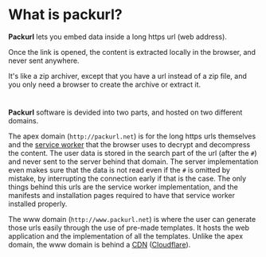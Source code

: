 # What is packurl?

**Packurl** lets you embed data inside a long https url (web address).

Once the link is opened, the content is extracted locally in the browser, and never sent anywhere.

It's like a zip archiver, except that you have a url instead of a zip file, and you only need a browser to create the archive or extract it.

#

**Packurl** software is devided into two parts, and hosted on two different domains.

The apex domain (`http://packurl.net`) is for the long https urls themselves and the [service worker](https://web.dev/learn/pwa/service-workers/) that the browser uses to decrypt and decompress the content. The user data is stored in the search part of the url (after the `#`) and never sent to the server behind that domain. The server implementation even makes sure that the data is not read even if the `#` is omitted by mistake, by interrupting the connection early if that is the case. The only things behind this urls are the service worker implementation, and the manifests and installation pages required to have that service worker installed properly.

The www domain (`http://www.packurl.net`) is where the user can generate those urls easily through the use of pre-made templates. It hosts the web application and the implementation of all the templates. Unlike the apex domain, the www domain is behind a [CDN](https://developer.mozilla.org/en-US/docs/Glossary/CDN) ([Cloudflare](https://www.cloudflare.com/cdn/)).
